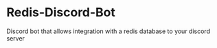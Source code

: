 # Redis-Discord-Bot
Discord bot that allows integration with a redis database to your discord server

